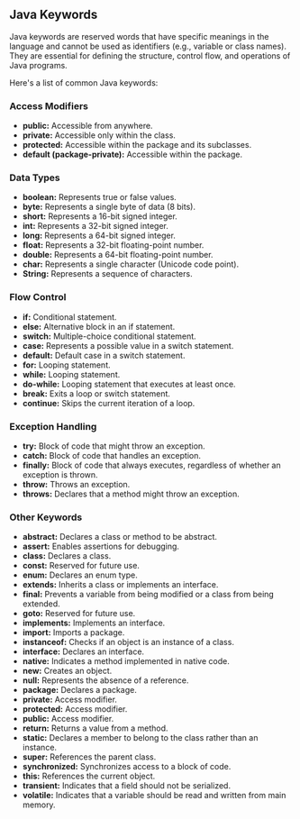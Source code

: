 ## Java Keywords

Java keywords are reserved words that have specific meanings in the language and cannot be used as identifiers (e.g., variable or class names). They are essential for defining the structure, control flow, and operations of Java programs.

Here's a list of common Java keywords:

### Access Modifiers
* **public:** Accessible from anywhere.
* **private:** Accessible only within the class.
* **protected:** Accessible within the package and its subclasses.
* **default (package-private):** Accessible within the package.

### Data Types
* **boolean:** Represents true or false values.
* **byte:** Represents a single byte of data (8 bits).
* **short:** Represents a 16-bit signed integer.
* **int:** Represents a 32-bit signed integer.
* **long:** Represents a 64-bit signed integer.
* **float:** Represents a 32-bit floating-point number.
* **double:** Represents a 64-bit floating-point number.
* **char:** Represents a single character (Unicode code point).
* **String:** Represents a sequence of characters.

### Flow Control
* **if:** Conditional statement.
* **else:** Alternative block in an if statement.
* **switch:** Multiple-choice conditional statement.
* **case:** Represents a possible value in a switch statement.
* **default:** Default case in a switch statement.
* **for:** Looping statement.
* **while:** Looping statement.
* **do-while:** Looping statement that executes at least once.
* **break:** Exits a loop or switch statement.
* **continue:** Skips the current iteration of a loop.

### Exception Handling
* **try:** Block of code that might throw an exception.
* **catch:** Block of code that handles an exception.
* **finally:** Block of code that always executes, regardless of whether an exception is thrown.
* **throw:** Throws an exception.
* **throws:** Declares that a method might throw an exception.

### Other Keywords
* **abstract:** Declares a class or method to be abstract.
* **assert:** Enables assertions for debugging.
* **class:** Declares a class.
* **const:** Reserved for future use.
* **enum:** Declares an enum type.
* **extends:** Inherits a class or implements an interface.
* **final:** Prevents a variable from being modified or a class from being extended.
* **goto:** Reserved for future use.
* **implements:** Implements an interface.
* **import:** Imports a package.
* **instanceof:** Checks if an object is an instance of a class.
* **interface:** Declares an interface.
* **native:** Indicates a method implemented in native code.
* **new:** Creates an object.
* **null:** Represents the absence of a reference.
* **package:** Declares a package.
* **private:** Access modifier.
* **protected:** Access modifier.
* **public:** Access modifier.
* **return:** Returns a value from a method.
* **static:** Declares a member to belong to the class rather than an instance.
* **super:** References the parent class.
* **synchronized:** Synchronizes access to a block of code.
* **this:** References the current object.
* **transient:** Indicates that a field should not be serialized.
* **volatile:** Indicates that a variable should be read and written from main memory.
